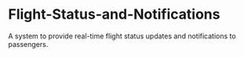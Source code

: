 # Flight-Status-and-Notifications
A system to provide real-time flight status updates and notifications to passengers.
